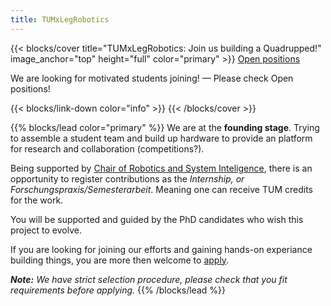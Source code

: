 ```yaml
---
title: TUMxLegRobotics
---
```


{{< blocks/cover title="TUMxLegRobotics: Join us building a Quadrupped!" image_anchor="top" height="full" color="primary" >}}
<a class="btn btn-lg btn-secondary me-3 mb-4" href="/docs/">
  Open positions <i class="fas fa-arrow-alt-circle-right ms-2"></i>
</a>
<!-- <a class="btn btn-lg btn-secondary me-3 mb-4" href="https://github.com/TUMxLegRobotics">
  Download <i class="fab fa-github ms-2 "></i>
</a> -->
<p class="lead mt-5"> We are looking for motivated students joining! &mdash; Please check Open positions!</p>
{{< blocks/link-down color="info" >}}
{{< /blocks/cover >}}


{{% blocks/lead color="primary" %}}
We are at the **founding stage**. Trying to assemble a student team and build up hardware to provide an platform for research and collaboration (competitions?).

Being supported by [Chair of Robotics and System Inteligence](https://www.ce.cit.tum.de/en/rsi/home/), there is an opportunity to 
register contributions as the *Internship, or Forschungspraxis/Semesterarbeit*. Meaning one can receive TUM credits for the work.

You will be supported and guided by the PhD candidates who wish this project to evolve.

If you are looking for joining our efforts and gaining hands-on experiance building things, you are more then welcome to [apply](/docs/).

***Note:** We have strict selection procedure, please check that you fit requirements before applying.*
{{% /blocks/lead %}}


<!-- {{% blocks/section color="dark" type="row" %}}
{{% blocks/feature icon="fa-lightbulb" title="Build & Learn" %}}

Community & platform.
{{% /blocks/feature %}} -->


<!-- {{% blocks/feature icon="fab fa-github" title="Contributions welcome!" url="https://github.com/TUMxLegRobotics" %}}
Follow best versioning practices.
{{% /blocks/feature %}} -->


<!-- {{% blocks/feature icon="fab fa-twitter" title="Follow us on Twitter!" url="https://twitter.com/docsydocs" %}}
For announcement of latest features etc.
{{% /blocks/feature %}} -->

<!-- 
{{% /blocks/section %}} -->


<!-- {{% blocks/section %}}
This is the second section
{.h1 .text-center}
{{% /blocks/section %}} -->


<!-- {{% blocks/section type="row" %}}

{{% blocks/feature icon="fab fa-app-store-ios" title="Download **from AppStore**" %}}
Get the Goldydocs app!
{{% /blocks/feature %}}

{{% blocks/feature icon="fab fa-github" title="Contributions welcome!"
    url="https://github.com/TUMxLegRobotics" %}}
We do a [Pull Request](https://github.com/TUMxLegRobotics/pulls)
contributions workflow on **GitHub**. New users are always welcome!
{{% /blocks/feature %}}

{{% blocks/feature icon="fab fa-twitter" title="Follow us on Twitter!"
    url="https://twitter.com/GoHugoIO" %}}
For announcement of latest features etc.
{{% /blocks/feature %}}

{{% /blocks/section %}} -->


<!-- {{% blocks/section %}}
This is the another section
{.h1 .text-center}
{{% /blocks/section %}} -->